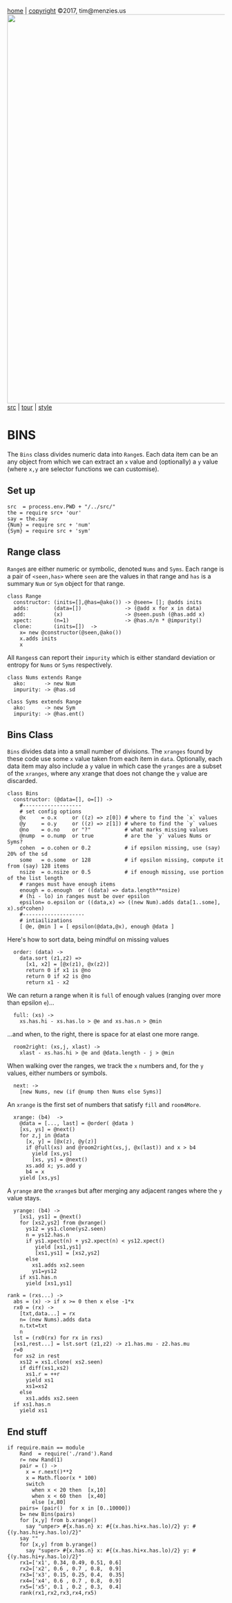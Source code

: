[home](http://tiny.cc/koff) |
[copyright](https://github.com/koffee/script/blob/master/LICENSE.md) &copy;2017, tim&commat;menzies.us<br>
[<img width=900 src=https://raw.githubusercontent.com/koffee/script/master/img/head.jpg>](http://tiny.cc/koff)<br>
[src](https://github.com/koffee/script/tree/master/src) |
[tour](https://github.com/koffee/script/blob/master/docs/TOUR.md) |
[style](https://github.com/koffee/script/blob/master/docs/STYLE.md)

# BINS

The `Bins` class divides numeric data into `Range`s. Each data item can be an any object from which
we can extract an `x` value and (optionally) a `y` value (where `x,y` are selector
functions we can customise).

## Set up

    src  = process.env.PWD + "/../src/" 
    the = require src+ 'our'
    say = the.say
    {Num} = require src + 'num'
    {Sym} = require src + 'sym'

## Range class

`Range`s are either numeric or symbolic, denoted `Nums` and `Syms`.
Each range is a pair  of `<seen,has>` where
`seen` are the values in that range and `has` is a summary `Num` or `Sym`
object for that range.

    class Range
      constructor: (inits=[],@has=@ako()) -> @seen= []; @adds inits
      adds:        (data=[])              -> (@add x for x in data)
      add:         (x)                    -> @seen.push (@has.add x)
      xpect:       (n=1)                  -> @has.n/n * @impurity()
      clone:       (inits=[])  ->
        x= new @constructor(@seen,@ako())
        x.adds inits
        x

All `Ranges`s can report their `impurity`
which is either standard deviation or entropy for `Nums` or `Syms` respectively.

    class Nums extends Range
      ako:      -> new Num
      impurity: -> @has.sd

    class Syms extends Range
      ako:      -> new Sym
      impurity: -> @has.ent()

## Bins Class

`Bins` divides data into a small number of divisions.  The `xranges`
found by these code use some `x` value taken from each item in
`data`.  Optionally, each data item may also include a `y` value
in which case the `yranges` are a subset of the `xranges`, where
any xrange that does not change the `y` value are discarded.

    class Bins
      constructor: (@data=[], o=[]) ->
        #-------------------
        # set config options 
        @x     = o.x     or ((z) => z[0]) # where to find the `x` values
        @y     = o.y     or ((z) => z[1]) # where to find the `y` values
        @no    = o.no    or "?"           # what marks missing values
        @nump  = o.nump  or true          # are the `y` values Nums or Syms?
        cohen  = o.cohen or 0.2           # if epsilon missing, use (say) 20% of the sd
        some   = o.some  or 128           # if epsilon missing, compute it from (say) 128 items
        nsize  = o.nsize or 0.5           # if enough missing, use portion of the list length
        # ranges must have enough items
        enough = o.enough  or ((data) => data.length**nsize)
        # (hi - lo) in ranges must be over epsilon
        epsilon= o.epsilon or ((data,x) => ((new Num).adds data[1..some], x).sd*cohen)
        #--------------------
        # intiailizations
        [ @e, @min ] = [ epsilon(@data,@x), enough @data ]

Here's how to sort data, being mindful on missing values

      order: (data) ->
        data.sort (z1,z2) =>
          [x1, x2] = [@x(z1), @x(z2)]
          return 0 if x1 is @no
          return 0 if x2 is @no
          return x1 - x2

We can return a range when it is `full` of enough values (ranging
over more than epsilon `e`)...

      full: (xs) ->
        xs.has.hi - xs.has.lo > @e and xs.has.n > @min

...and when, to the right, there is space for at elast one more range.

      room2right: (xs,j, xlast) ->
        xlast - xs.has.hi > @e and @data.length - j > @min

When walking over the ranges, we track the `x` numbers and, for the
`y` values, either numbers or symbols.

      next: ->
        [new Nums, new (if @nump then Nums else Syms)]

An `xrange` is the first set of numbers that satisfy `fill` and
`room4More`.

      xrange: (b4)  ->
        @data = [..., last] = @order( @data )
        [xs, ys] = @next()
        for z,j in @data
          [x, y] = [@x(z), @y(z)]
          if @full(xs) and @room2right(xs,j, @x(last)) and x > b4
            yield [xs,ys]
            [xs, ys] = @next()
          xs.add x; ys.add y
          b4 = x
        yield [xs,ys]

A `yrange` are the `xrange`s but after merging any adjacent ranges where the `y`
value stays.

      yrange: (b4) ->
        [xs1, ys1] = @next()
        for [xs2,ys2] from @xrange()
          ys12 = ys1.clone(ys2.seen)
          n = ys12.has.n
          if ys1.xpect(n) + ys2.xpect(n) < ys12.xpect()
             yield [xs1,ys1]
             [xs1,ys1] = [xs2,ys2]
          else
            xs1.adds xs2.seen
            ys1=ys12
        if xs1.has.n
          yield [xs1,ys1]

    rank = (rxs...) ->
      abs = (x) -> if x >= 0 then x else -1*x
      rx0 = (rx) -> 
        [txt,data...] = rx
        n= (new Nums).adds data
        n.txt=txt
        n
      lst = (rx0(rx) for rx in rxs)
      [xs1,rest...] = lst.sort (z1,z2) -> z1.has.mu - z2.has.mu
      r=0
      for xs2 in rest
        xs12 = xs1.clone( xs2.seen)
        if diff(xs1,xs2) 
          xs1.r = ++r
          yield xs1
          xs1=xs2
        else
          xs1.adds xs2.seen
      if xs1.has.n
        yield xs1
        
## End stuff

    if require.main == module
        Rand  = require('./rand').Rand
        r= new Rand(1)
        pair = () ->
          x = r.next()**2
          x = Math.floor(x * 100)
          switch
            when x < 20 then  [x,10]
            when x < 60 then  [x,40]
            else [x,80]
        pairs= (pair()  for x in [0..10000]) 
        b= new Bins(pairs)
        for [x,y] from b.xrange()
          say "unper> #{x.has.n} x: #{(x.has.hi+x.has.lo)/2} y: #{(y.has.hi+y.has.lo)/2}"
        say ""
        for [x,y] from b.yrange()
          say "super> #{x.has.n} x: #{(x.has.hi+x.has.lo)/2} y: #{(y.has.hi+y.has.lo)/2}"
        rx1=['x1', 0.34, 0.49, 0.51, 0.6]
        rx2=['x2', 0.6 , 0.7 , 0.8,  0.9]
        rx3=['x3', 0.15, 0.25, 0.4,  0.35]
        rx4=['x4', 0.6 , 0.7 , 0.8,  0.9]
        rx5=['x5', 0.1 , 0.2 , 0.3,  0.4]
        rank(rx1,rx2,rx3,rx4,rx5)
